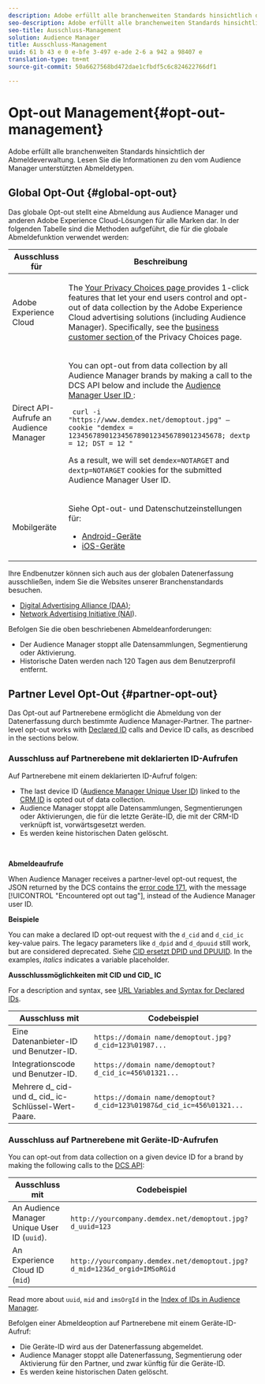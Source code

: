 ```yaml
---
description: Adobe erfüllt alle branchenweiten Standards hinsichtlich der Abmeldeverwaltung. Lesen Sie die Informationen zu den vom Audience Manager unterstützten Abmeldetypen.
seo-description: Adobe erfüllt alle branchenweiten Standards hinsichtlich der Abmeldeverwaltung. Lesen Sie die Informationen zu den vom Audience Manager unterstützten Abmeldetypen.
seo-title: Ausschluss-Management
solution: Audience Manager
title: Ausschluss-Management
uuid: 61 b 43 e 0 e-bfe 3-497 e-ade 2-6 a 942 a 98407 e
translation-type: tm+mt
source-git-commit: 50a6627568bd472dae1cfbdf5c6c824622766df1

---
```



# Opt-out Management{#opt-out-management}

Adobe erfüllt alle branchenweiten Standards hinsichtlich der Abmeldeverwaltung. Lesen Sie die Informationen zu den vom Audience Manager unterstützten Abmeldetypen.

## Global Opt-Out {#global-opt-out}

Das globale Opt-out stellt eine Abmeldung aus Audience Manager und anderen Adobe Experience Cloud-Lösungen für alle Marken dar. In der folgenden Tabelle sind die Methoden aufgeführt, die für die globale Abmeldefunktion verwendet werden:

<table id="table_F1027B9633E948DCBB11C141B381682A"> 
 <thead> 
  <tr> 
   <th colname="col1" class="entry"> Ausschluss für </th> 
   <th colname="col2" class="entry"> Beschreibung </th> 
  </tr> 
 </thead>
 <tbody> 
  <tr> 
   <td colname="col1"> <p>Adobe Experience Cloud </p> </td> 
   <td colname="col2"> <p>The <a href="https://www.adobe.com/privacy/opt-out.html#customeruse" format="http" scope="external"> Your Privacy Choices page </a> provides 1-click features that let your end users control and opt-out of data collection by the Adobe Experience Cloud advertising solutions (including Audience Manager). Specifically, see the <a href="https://www.adobe.com/privacy/opt-out.html#customeruse" format="http" scope="external"> business customer section </a> of the Privacy Choices page. </p> </td> 
  </tr> 
  <tr> 
   <td colname="col1"> <p>Direct API-Aufrufe an Audience Manager </p> </td> 
   <td colname="col2"> <p>You can opt-out from data collection by all Audience Manager brands by making a call to the DCS API below and include the <a href="../../reference/ids-in-aam.md"> Audience Manager User ID </a>: </p> <p> <code> curl -i "https://www.demdex.net/demoptout.jpg" —cookie "demdex = 12345678901234567890123456789012345678; dextp = 12; DST = 12 " </code> </p> <p>As a result, we will set <code>demdex=NOTARGET</code> and <code>dextp=NOTARGET</code> cookies for the submitted Audience Manager User ID. </p> </td> 
  </tr> 
  <tr> 
   <td colname="col1"> <p>Mobilgeräte </p> </td> 
   <td colname="col2"> <p>Siehe Opt-out- und Datenschutzeinstellungen für: </p> <p> 
     <ul id="ul_78042D6D302F4119A2439BF71F228288"> 
      <li id="li_5A0EDABDEF454FEEBBBFF4D68CC9A366"> <a href="https://marketing.adobe.com/resources/help/en_US/mobile/android/privacy.html" format="https" scope="external"> Android-Geräte </a> </li> 
      <li id="li_690067D869B84A9598AA97388D56F1BE"> <a href="https://marketing.adobe.com/resources/help/en_US/mobile/ios/privacy.html" format="https" scope="external"> iOS-Geräte </a> </li> 
     </ul> </p> </td> 
  </tr> 
 </tbody> 
</table>

Ihre Endbenutzer können sich auch aus der globalen Datenerfassung ausschließen, indem Sie die Websites unserer Branchenstandards besuchen.

* [Digital Advertising Alliance (DAA)](https://optout.aboutads.info/?c=2#!/);
* [Network Advertising Initiative (NAI](https://optout.networkadvertising.org/?c=1#!/)).

Befolgen Sie die oben beschriebenen Abmeldeanforderungen:

* Der Audience Manager stoppt alle Datensammlungen, Segmentierung oder Aktivierung.
* Historische Daten werden nach 120 Tagen aus dem Benutzerprofil entfernt.

## Partner Level Opt-Out {#partner-opt-out}

Das Opt-out auf Partnerebene ermöglicht die Abmeldung von der Datenerfassung durch bestimmte Audience Manager-Partner. The partner-level opt-out works with [Declared ID](../../features/declared-ids.md) calls and Device ID calls, as described in the sections below.

### Ausschluss auf Partnerebene mit deklarierten ID-Aufrufen

Auf Partnerebene mit einem deklarierten ID-Aufruf folgen:

* The last device ID ([Audience Manager Unique User ID](../../reference/ids-in-aam.md)) linked to the [CRM ID](../../reference/ids-in-aam.md) is opted out of data collection.
* Audience Manager stoppt alle Datensammlungen, Segmentierungen oder Aktivierungen, die für die letzte Geräte-ID, die mit der CRM-ID verknüpft ist, vorwärtsgesetzt werden.
* Es werden keine historischen Daten gelöscht.

<br/>

**Abmeldeaufrufe**

When Audience Manager receives a partner-level opt-out request, the JSON returned by the DCS contains the [error code 171](../../api/dcs-intro/dcs-api-reference/dcs-error-codes.md#opt-out-error-codes), with the message [!UICONTROL "Encountered opt out tag"], instead of the Audience Manager user ID.

<!-- 

<p> 
 <ul id="ul_65EF2E1ED8F24457A35299E38AFE1DBE"> 
  <li id="li_832D0B507BC64782A5D3662FD5173A37">Audience Manager can pass in a declared ID opt-out alongside an Audience Manager UUID in the URL. </li> 
  <li id="li_D6C41CB385C5401D98156E5A3D79AAEE">The declared ID opt-out is stored in the Profile Cache Server (PCS) on a per-partner basis. There is no platform-level opt-out using declared IDs. Additionally, Audience Manager opts the user out from that particular region on the edge (the opt-out does not cross DCS regions). </li> 
 </ul> </p>

 -->

<!-- 

<p>See <a href="../../overview/data-security-and-privacy/data-privacy.md"> Data Privacy </a> for more information about opting-out of data collection. </p>

 -->



**Beispiele**

You can make a declared ID opt-out request with the `d_cid` and `d_cid_ic` key-value pairs. The legacy parameters like `d_dpid` and `d_dpuuid` still work, but are considered deprecated. Siehe [CID ersetzt DPID und DPUUID](../../reference/cid.md). In the examples, *italics* indicates a variable placeholder.

**Ausschlussmöglichkeiten mit CID und CID_ IC**

For a description and syntax, see [URL Variables and Syntax for Declared IDs](../../features/declared-ids.md#variables-and-syntax).

| Ausschluss mit | Codebeispiel |
|--- |--- |
| Eine Datenanbieter-ID und Benutzer-ID. | `https://domain name/demoptout.jpg?d_cid=123%01987...` |
| Integrationscode und Benutzer-ID. | `https://domain name/demoptout?d_cid_ic=456%01321...` |
| Mehrere d_ cid- und d_ cid_ ic-Schlüssel-Wert-Paare. | `https://domain name/demoptout?d_cid=123%01987&d_cid_ic=456%01321...` |

### Ausschluss auf Partnerebene mit Geräte-ID-Aufrufen

You can opt-out from data collection on a given device ID for a brand by making the following calls to the [DCS API](/help/using/api/dcs-intro/dcs-api-reference/dcs-api-reference-overview.md):

| Ausschluss mit | Codebeispiel |
|--- |--- |
| An Audience Manager Unique User ID (`uuid`). | `http://yourcompany.demdex.net/demoptout.jpg?d_uuid=123` |
| An Experience Cloud ID (`mid`) | `http://yourcompany.demdex.net/demoptout.jpg?d_mid=123&d_orgid=IMSoRGid` |

Read more about `uuid`, `mid` and `imsOrgId` in the [Index of IDs in Audience Manager](/help/using/reference/ids-in-aam.md).

Befolgen einer Abmeldeoption auf Partnerebene mit einem Geräte-ID-Aufruf:

* Die Geräte-ID wird aus der Datenerfassung abgemeldet.
* Audience Manager stoppt alle Datenerfassung, Segmentierung oder Aktivierung für den Partner, und zwar künftig für die Geräte-ID.
* Es werden keine historischen Daten gelöscht.

